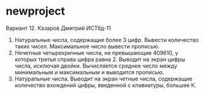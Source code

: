 # newproject
Вариант 12. Казаров Дмитрий ИСТбд-11
1. Натуральные числа, содержащие более 3 цифр. Вывести количество таких чисел. Максимальное число вывести прописью.
2. Нечетные четырехричные числа, не превышающие 409610, у которых третья справа цифра равна 2. Выводит на экран цифры числа, исключая двойки. Вычисляется среднее число между минимальным и максимальным и выводится прописью.
3. Натуральные числа. Выводит на экран четные числа, содержащие количество вхождений цифры, введенной с клавиатуры, большее К.
 

